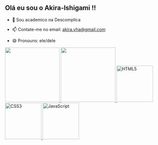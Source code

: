 ## Olá eu sou o Akira-Ishigami !!

- 🌱 Sou academico na Descomplica
  
- 📫 Contate-me no email: akira.vha@gmail.com
  
- 😄 Pronouns: ele/dele

<table>
  <a href="https://github.com/Akira-Ishigami">
  <img height="180em" src="https://github-readme-stats.vercel.app/api?username=Akira-Ishigami&show_icons=true&theme=tokyonight&include_all_commits=true&count_private=true"/>
  <img height="180em" src="https://github-readme-stats.vercel.app/api/top-langs/?username=Akira-Ishigami&layout=compact&langs_count=6&theme=tokyonight"/>
  <img src="https://img.icons8.com/color/2x/html-5.png" width="120" alt="HTML5">
  <img src="https://img.icons8.com/color/2x/css3.png" width="120" alt="CSS3">
  <img src="https://static.vecteezy.com/system/resources/previews/027/127/560/non_2x/javascript-logo-javascript-icon-transparent-free-png.png" width="120" alt="JavaScript">
</table>
